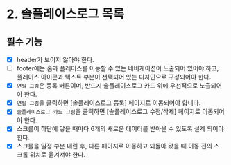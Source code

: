 # 2. 솔플레이스로그 목록

## 필수 기능

- [x] header가 보이지 않아야 한다.
- [ ] footer에는 홈과 플레이스를 이동할 수 있는 네비게이션이 노출되어 있어야 하고,
      플레이스 아이콘과 텍스트 부분이 선택되어 있는 디자인으로 구성되어야 한다.
- [x] `연필 그림`은 등록 버튼이며, 반드시 솔플레이스로그 카드 위에 우선적으로 노출되어야 한다.
- [x] `연필 그림`을 클릭하면 [솔플레이스로그 등록] 페이지로 이동되어야 합니다.
- [x] `솔플레이스로그 카드 그림`을 클릭하면 [솔플레이스로그 수정/삭제] 페이지로 이동되어야 한다.
- [x] 스크롤이 하단에 닿을 때마다 6개의 새로운 데이터를 받아올 수 있도록 설계 되어야 한다.
- [x] 스크롤을 일정 부분 내린 후, 다른 페이지로 이동하고 되돌아 왔을 때 이동 전의 스크롤 위치로 옮겨져야 한다.
